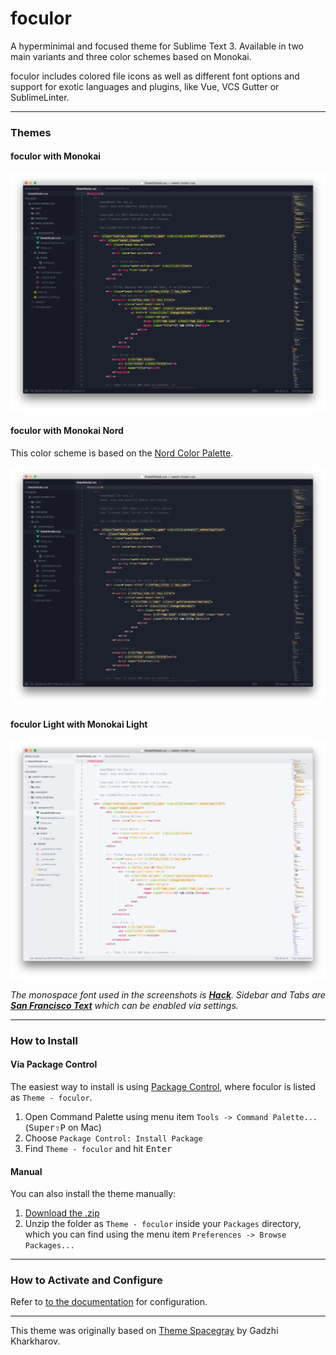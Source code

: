 # foculor

A hyperminimal and focused theme for Sublime Text 3. Available in two main variants and three color schemes based on Monokai.

foculor includes colored file icons as well as different font options and support for exotic languages and plugins, like Vue, VCS Gutter or SublimeLinter.

***

### Themes

#### foculor with Monokai

![image](docs/images/screenshots/overview_dark.png)

#### foculor with Monokai Nord

This color scheme is based on the [Nord Color Palette](https://github.com/arcticicestudio/nord).

![image](docs/images/screenshots/overview_dark_nord.png)

#### foculor Light with Monokai Light

![image](docs/images/screenshots/overview_light.png)

*The monospace font used in the screenshots is [__Hack__](http://sourcefoundry.org/hack/). Sidebar and Tabs are [__San Francisco Text__](https://developer.apple.com/fonts/) which can be enabled via settings.*

***

### How to Install

#### Via Package Control

The easiest way to install is using [Package Control](https://sublime.wbond.net), where foculor is listed as `Theme - foculor`.

1. Open Command Palette using menu item `Tools -> Command Palette...` (<kbd>Super</kbd><kbd>⇧</kbd><kbd>P</kbd> on Mac)
2. Choose `Package Control: Install Package`
3. Find `Theme - foculor` and hit <kbd>Enter</kbd>

#### Manual

You can also install the theme manually:

1. [Download the .zip](https://github.com/bluefirex/sublime-foculor/archive/master.zip)
2. Unzip the folder as `Theme - foculor` inside your `Packages` directory, which you can find using the menu item `Preferences -> Browse Packages...`

***

### How to Activate and Configure

Refer to [to the documentation](http://foculor.bfx.re) for configuration.

***

This theme was originally based on [Theme Spacegray](https://github.com/kkga/spacegray) by Gadzhi Kharkharov.
